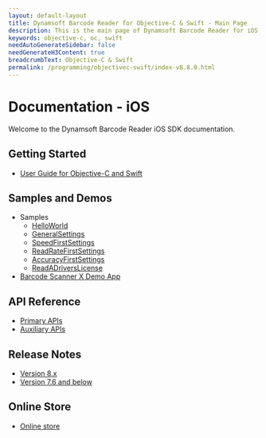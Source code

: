 ```yaml
---
layout: default-layout
title: Dynamsoft Barcode Reader for Objective-C & Swift - Main Page
description: This is the main page of Dynamsoft Barcode Reader for iOS SDK.
keywords: objective-c, oc, swift
needAutoGenerateSidebar: false
needGenerateH3Content: true
breadcrumbText: Objective-C & Swift
permalink: /programming/objectivec-swift/index-v8.8.0.html
---
```


# Documentation - iOS 

Welcome to the Dynamsoft Barcode Reader iOS SDK documentation.

## Getting Started

- [User Guide for Objective-C and Swift](user-guide.md)

## Samples and Demos

- Samples
  - [HelloWorld](samples/helloworld.md)
  - [GeneralSettings](samples/general.md)
  - [SpeedFirstSettings](samples/speed.md)
  - [ReadRateFirstSettings](samples/read-rate.md)
  - [AccuracyFirstSettings](samples/accuracy.md)
  - [ReadADriversLicense](samples/drivers-license.md)
- <a href="https://apps.apple.com/us/app/barcode-scanner-x/id1120581630" target="_blank">Barcode Scanner X Demo App</a>

## API Reference

- [Primary APIs](api-reference/primary-index.md)
- [Auxiliary APIs](api-reference/auxiliary-index.md)

## Release Notes

- [Version 8.x](release-notes/ios-8.md)
- [Version 7.6 and below](release-notes/ios-7.md)

## Online Store

- <a href="https://www.dynamsoft.com/store/dynamsoft-barcode-reader/#mobile" target="_blank">Online store</a>
